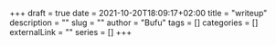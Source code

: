 +++ 
draft = true
date = 2021-10-20T18:09:17+02:00
title = "writeup"
description = ""
slug = ""
author = "Bufu"
tags = []
categories = []
externalLink = ""
series = []
+++
